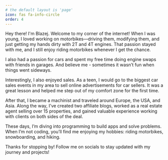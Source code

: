 ```yaml
---
# the default layout is 'page'
icon: fas fa-info-circle
order: 4
---
```



Hey there! I'm Blazej. Welcome to my corner of the internet!
When I was young, I loved working on motorbikes—driving them, modifying them, and just getting my hands dirty with 2T and 4T engines. That passion stayed with me, and I still enjoy riding motorbikes whenever I get the chance. 

I also had a passion for cars and spent my free time doing engine swaps with friends in garages. And believe me - sometimes it wasn’t fun when things went sideways.


Interestingly, I also enjoyed sales. As a teen, I would go to the biggest car sales events in my area to sell online advertisements for car sellers. It was a great lesson and helped me step out of my comfort zone for the first time.


After that, I became a machinist and traveled around Europe, the USA, and Asia. Along the way, I’ve created two affiliate blogs, worked as a real estate agent selling over 15 properties, and gained valuable experience working with clients on both sides of the deal.


These days, I’m diving into programming to build apps and solve problems. When I’m not coding, you’ll find me enjoying my hobbies: riding motorbikes, snowboarding, and hiking.


Thanks for stopping by! Follow me on socials to stay updated with my journey and projects!



